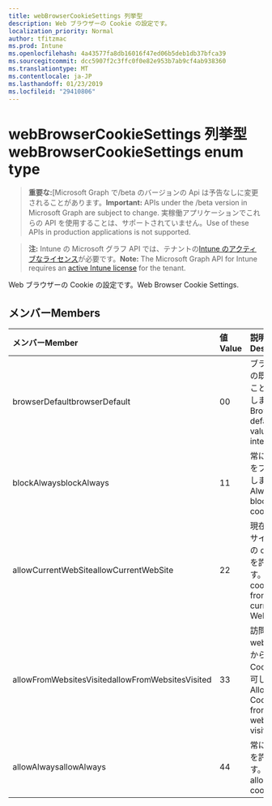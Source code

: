 ```yaml
---
title: webBrowserCookieSettings 列挙型
description: Web ブラウザーの Cookie の設定です。
localization_priority: Normal
author: tfitzmac
ms.prod: Intune
ms.openlocfilehash: 4a43577fa8db16016f47ed06b5deb1db37bfca39
ms.sourcegitcommit: dcc5907f2c3ffc0f0e82e953b7ab9cf4ab938360
ms.translationtype: MT
ms.contentlocale: ja-JP
ms.lasthandoff: 01/23/2019
ms.locfileid: "29410806"
---
```

# <a name="webbrowsercookiesettings-enum-type"></a><span data-ttu-id="d0ea3-103">webBrowserCookieSettings 列挙型</span><span class="sxs-lookup"><span data-stu-id="d0ea3-103">webBrowserCookieSettings enum type</span></span>

> <span data-ttu-id="d0ea3-104">**重要な:**[Microsoft Graph で/beta のバージョンの Api は予告なしに変更されることがあります。</span><span class="sxs-lookup"><span data-stu-id="d0ea3-104">**Important:** APIs under the /beta version in Microsoft Graph are subject to change.</span></span> <span data-ttu-id="d0ea3-105">実稼働アプリケーションでこれらの API を使用することは、サポートされていません。</span><span class="sxs-lookup"><span data-stu-id="d0ea3-105">Use of these APIs in production applications is not supported.</span></span>

> <span data-ttu-id="d0ea3-106">**注:** Intune の Microsoft グラフ API では、テナントの[Intune のアクティブなライセンス](https://go.microsoft.com/fwlink/?linkid=839381)が必要です。</span><span class="sxs-lookup"><span data-stu-id="d0ea3-106">**Note:** The Microsoft Graph API for Intune requires an [active Intune license](https://go.microsoft.com/fwlink/?linkid=839381) for the tenant.</span></span>

<span data-ttu-id="d0ea3-107">Web ブラウザーの Cookie の設定です。</span><span class="sxs-lookup"><span data-stu-id="d0ea3-107">Web Browser Cookie Settings.</span></span>

## <a name="members"></a><span data-ttu-id="d0ea3-108">メンバー</span><span class="sxs-lookup"><span data-stu-id="d0ea3-108">Members</span></span>
|<span data-ttu-id="d0ea3-109">メンバー</span><span class="sxs-lookup"><span data-stu-id="d0ea3-109">Member</span></span>|<span data-ttu-id="d0ea3-110">値</span><span class="sxs-lookup"><span data-stu-id="d0ea3-110">Value</span></span>|<span data-ttu-id="d0ea3-111">説明</span><span class="sxs-lookup"><span data-stu-id="d0ea3-111">Description</span></span>|
|:---|:---|:---|
|<span data-ttu-id="d0ea3-112">browserDefault</span><span class="sxs-lookup"><span data-stu-id="d0ea3-112">browserDefault</span></span>|<span data-ttu-id="d0ea3-113">0</span><span class="sxs-lookup"><span data-stu-id="d0ea3-113">0</span></span>|<span data-ttu-id="d0ea3-114">ブラウザーの既定値でことを目的しません。</span><span class="sxs-lookup"><span data-stu-id="d0ea3-114">Browser default value, no intent.</span></span>|
|<span data-ttu-id="d0ea3-115">blockAlways</span><span class="sxs-lookup"><span data-stu-id="d0ea3-115">blockAlways</span></span>|<span data-ttu-id="d0ea3-116">1</span><span class="sxs-lookup"><span data-stu-id="d0ea3-116">1</span></span>|<span data-ttu-id="d0ea3-117">常に cookie をブロックします。</span><span class="sxs-lookup"><span data-stu-id="d0ea3-117">Always block cookies.</span></span>|
|<span data-ttu-id="d0ea3-118">allowCurrentWebSite</span><span class="sxs-lookup"><span data-stu-id="d0ea3-118">allowCurrentWebSite</span></span>|<span data-ttu-id="d0ea3-119">2</span><span class="sxs-lookup"><span data-stu-id="d0ea3-119">2</span></span>|<span data-ttu-id="d0ea3-120">現在の Web サイトからの cookie を許可します。</span><span class="sxs-lookup"><span data-stu-id="d0ea3-120">Allow cookies from current Web site.</span></span>|
|<span data-ttu-id="d0ea3-121">allowFromWebsitesVisited</span><span class="sxs-lookup"><span data-stu-id="d0ea3-121">allowFromWebsitesVisited</span></span>|<span data-ttu-id="d0ea3-122">3</span><span class="sxs-lookup"><span data-stu-id="d0ea3-122">3</span></span>|<span data-ttu-id="d0ea3-123">訪問した web サイトからの Cookie を許可します。</span><span class="sxs-lookup"><span data-stu-id="d0ea3-123">Allow Cookies from websites visited.</span></span>|
|<span data-ttu-id="d0ea3-124">allowAlways</span><span class="sxs-lookup"><span data-stu-id="d0ea3-124">allowAlways</span></span>|<span data-ttu-id="d0ea3-125">4</span><span class="sxs-lookup"><span data-stu-id="d0ea3-125">4</span></span>|<span data-ttu-id="d0ea3-126">常に cookie を許可します。</span><span class="sxs-lookup"><span data-stu-id="d0ea3-126">Always allow cookies.</span></span>|




